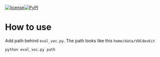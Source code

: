 [![license](https://img.shields.io/badge/python-2.7-blue.svg)](https://github.com/luliyucoordinate/eval_voc)[![PyPI](https://img.shields.io/pypi/pyversions/Django.svg)](https://github.com/luliyucoordinate/eval_voc)

# How to use

Add path behind `eval_voc.py`.  The path looks like this `home/data/VOCdevkit` 

```shell
python eval_voc.py path
```

